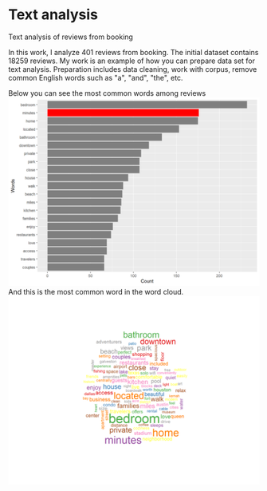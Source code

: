 # Text analysis
Text analysis of reviews from booking

In this work, I analyze 401 reviews from booking. The initial dataset contains 18259 reviews. My work is an example of how you can prepare data set for text analysis. Preparation includes data cleaning,  work with corpus, remove common English words such as "a", "and", "the", etc.

Below you can see the most common words among reviews 
![plot](imges/plot1.png)
And this is the most common word in the word cloud.
![plot](imges/wordcloud.png)
